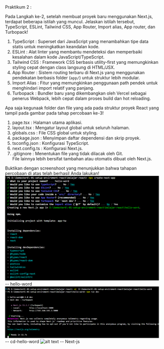 

Praktikum 2 :

Pada Langkah ke-2, setelah membuat proyek baru menggunakan Next.js, terdapat beberapa 
istilah yang muncul. Jelaskan istilah tersebut, TypeScript, ESLint, Tailwind CSS, App 
Router, Import alias, App router, dan Turbopack!
1. TypeScript : Superset dari JavaScript yang menambahkan tipe data statis untuk meningkatkan keandalan kode.  
2. ESLint : Alat linter yang membantu mendeteksi dan memperbaiki kesalahan dalam kode JavaScript/TypeScript.  
3. Tailwind CSS : Framework CSS berbasis utility-first yang memungkinkan styling cepat dengan class langsung di HTML/JSX.  
4. App Router : Sistem routing terbaru di Next.js yang menggunakan pendekatan berbasis folder (`app/`) untuk struktur lebih modular.  
5. Import Alias : Fitur yang memungkinkan penggunaan path pendek untuk menghindari import relatif yang panjang.  
6. Turbopack : Bundler baru yang dikembangkan oleh Vercel sebagai penerus Webpack, lebih cepat dalam proses build dan hot reloading.


Apa saja kegunaak folder dan file yang ada pada struktur proyek React yang tampil pada 
gambar pada tahap percobaan ke-3! 
1. page.tsx : Halaman utama aplikasi.  
2. layout.tsx : Mengatur layout global untuk seluruh halaman.  
3. globals.css : File CSS global untuk styling.  
4. package.json : Menyimpan daftar dependensi dan skrip proyek.  
5. tsconfig.json : Konfigurasi TypeScript.  
6. next.config.ts : Konfigurasi Next.js.  
7. .gitignore : Menentukan file yang tidak dilacak oleh Git.  
        File lainnya lebih bersifat tambahan atau otomatis dibuat oleh Next.js.

Buktikan dengan screenshoot yang menunjukkan bahwa tahapan percobaan di atas telah 
berhasil Anda lakukan!
![alt text](hello-word.png)    -- hello-word
![alt text](cd-hello-word.png) -- cd-hello-word
![alt text](Next-js.png)       -- Next-js